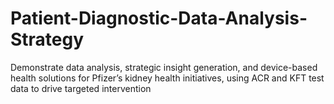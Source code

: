 # Patient-Diagnostic-Data-Analysis-Strategy
Demonstrate data analysis, strategic insight generation, and device-based health solutions for Pfizer’s kidney health initiatives, using ACR and KFT test data to drive targeted intervention
